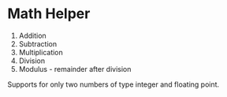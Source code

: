 # Math Helper

1. Addition
2. Subtraction
3. Multiplication
4. Division
5. Modulus - remainder after division

Supports for only two numbers of type integer and floating point.
